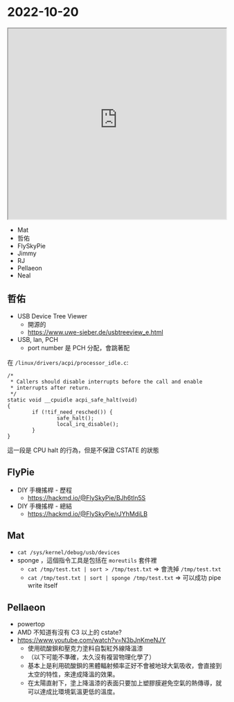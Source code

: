# 2022-10-20

<iframe src="https://photos.hackingthursday.org/2022-2022-10-20" width="100%" height="440px"></iframe>

- Mat
- 哲佑
- FlySkyPie
- Jimmy
- RJ
- Pellaeon
- Neal

## 哲佑

- USB Device Tree Viewer
    - 開源的
    - https://www.uwe-sieber.de/usbtreeview_e.html
- USB, lan, PCH
    - port number 是 PCH 分配，會跳著配

在 `/linux/drivers/acpi/processor_idle.c`:

```
/*
 * Callers should disable interrupts before the call and enable
 * interrupts after return.
 */
static void __cpuidle acpi_safe_halt(void)
{
        if (!tif_need_resched()) {
                safe_halt();
                local_irq_disable();
        }
}
```

這一段是 CPU halt 的行為，但是不保證 CSTATE 的狀態


## FlyPie

- DIY 手機搖桿 - 歷程
  - https://hackmd.io/@FlySkyPie/BJh6tln5S
- DIY 手機搖桿 - 總結
  - https://hackmd.io/@FlySkyPie/rJYhMdiLB


## Mat

- `cat /sys/kernel/debug/usb/devices`
- sponge ，這個指令工具是包括在 `moreutils` 套件裡
    - `cat /tmp/test.txt | sort > /tmp/test.txt` => 會洗掉 `/tmp/test.txt`
    - `cat /tmp/test.txt | sort | sponge /tmp/test.txt` => 可以成功 pipe write itself


## Pellaeon

- powertop
- AMD 不知道有沒有 C3 以上的 cstate?
- https://www.youtube.com/watch?v=N3bJnKmeNJY
    - 使用硫酸鋇和壓克力塗料自製紅外線降溫漆
    - （以下可能不準確，太久沒有複習物理化學了）
    - 基本上是利用硫酸鋇的黑體輻射頻率正好不會被地球大氣吸收，會直接到太空的特性，來達成降溫的效果。
    - 在太陽直射下，塗上降溫漆的表面只要加上塑膠膜避免空氣的熱傳導，就可以達成比環境氣溫更低的溫度。
